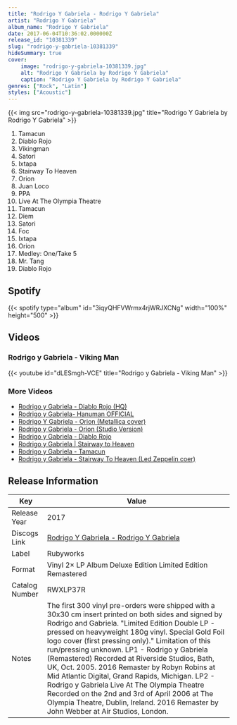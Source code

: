 ```yaml
---
title: "Rodrigo Y Gabriela - Rodrigo Y Gabriela"
artist: "Rodrigo Y Gabriela"
album_name: "Rodrigo Y Gabriela"
date: 2017-06-04T10:36:02.000000Z
release_id: "10381339"
slug: "rodrigo-y-gabriela-10381339"
hideSummary: true
cover:
    image: "rodrigo-y-gabriela-10381339.jpg"
    alt: "Rodrigo Y Gabriela by Rodrigo Y Gabriela"
    caption: "Rodrigo Y Gabriela by Rodrigo Y Gabriela"
genres: ["Rock", "Latin"]
styles: ["Acoustic"]
---
```


{{< img src="rodrigo-y-gabriela-10381339.jpg" title="Rodrigo Y Gabriela by Rodrigo Y Gabriela" >}}

<!-- section break -->

1. Tamacun
2. Diablo Rojo
3. Vikingman
4. Satori
5. Ixtapa
6. Stairway To Heaven
7. Orion
8. Juan Loco
9. PPA
10. Live At The Olympia Theatre
11. Tamacun
12. Diem
13. Satori
14. Foc
15. Ixtapa
16. Orion
17. Medley: One/Take 5
18. Mr. Tang
19. Diablo Rojo

<!-- section break -->


## Spotify
{{< spotify type="album" id="3iqyQHFVWrmx4rjWRJXCNg" width="100%" height="500" >}}



## Videos
### Rodrigo y Gabriela - Viking Man
{{< youtube id="dLESmgh-VCE" title="Rodrigo y Gabriela - Viking Man" >}}<br>

### More Videos

- [Rodrigo y Gabriela - Diablo Rojo (HQ)](https://www.youtube.com/watch?v=l_cJ5fvVhiI)
- [Rodrigo y Gabriela- Hanuman OFFICIAL](https://www.youtube.com/watch?v=ENBX_v1Po1Y)
- [Rodrigo Y Gabriela - Orion   (Metallica cover)](https://www.youtube.com/watch?v=_zwKvCXw_8M)
- [Rodrigo y Gabriela - Orion (Studio Version)](https://www.youtube.com/watch?v=GP6rkf3qB0c)
- [Rodrigo y Gabriela - Diablo Rojo](https://www.youtube.com/watch?v=g2BBiKu-zmg)
- [Rodrigo y Gabriela | Stairway to Heaven](https://www.youtube.com/watch?v=sEk8wTB7UfU)
- [Rodrigo y Gabriela - Tamacun](https://www.youtube.com/watch?v=Fn9nUE3ngvs)
- [Rodrigo y Gabriela - Stairway To Heaven (Led Zeppelin coer)](https://www.youtube.com/watch?v=YRNVn_B-7OA)


## Release Information
|  Key           | Value                                                |
| ---------------| ---------------------------------------------------- |
| Release Year   | 2017                                   |
| Discogs Link   | [Rodrigo Y Gabriela - Rodrigo Y Gabriela](https://www.discogs.com/release/10381339-Rodrigo-Y-Gabriela-Rodrigo-Y-Gabriela) |
| Label          | Rubyworks |
| Format         | Vinyl 2× LP Album Deluxe Edition Limited Edition Remastered |
| Catalog Number | RWXLP37R |
| Notes | The first 300 vinyl pre-orders were shipped with a 30x30 cm insert printed on both sides and signed by Rodrigo and Gabriela.   "Limited Edition Double LP - pressed on heavyweight 180g vinyl. Special Gold Foil logo cover (first pressing only)."  Limitation of this run/pressing unknown.  LP1 - Rodrigo y Gabriela (Remastered) Recorded at Riverside Studios, Bath, UK, Oct. 2005. 2016 Remaster by Robyn Robins at Mid Atlantic Digital, Grand Rapids, Michigan.  LP2 - Rodrigo y Gabriela Live At The Olympia Theatre Recorded on the 2nd and 3rd of April 2006 at The Olympia Theatre, Dublin, Ireland. 2016 Remaster by John Webber at Air Studios, London. |